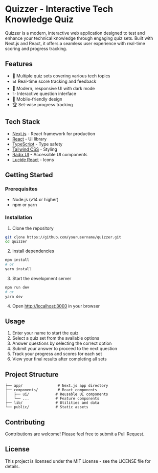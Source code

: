 # Quizzer - Interactive Tech Knowledge Quiz

Quizzer is a modern, interactive web application designed to test and enhance your technical knowledge through engaging quiz sets. Built with Next.js and React, it offers a seamless user experience with real-time scoring and progress tracking.

## Features

- 🎯 Multiple quiz sets covering various tech topics
- 📊 Real-time score tracking and feedback
- 🎨 Modern, responsive UI with dark mode
- ✨ Interactive question interface
- 📱 Mobile-friendly design
- 🏆 Set-wise progress tracking

## Tech Stack

- [Next.js](https://nextjs.org/) - React framework for production
- [React](https://reactjs.org/) - UI library
- [TypeScript](https://www.typescriptlang.org/) - Type safety
- [Tailwind CSS](https://tailwindcss.com/) - Styling
- [Radix UI](https://www.radix-ui.com/) - Accessible UI components
- [Lucide React](https://lucide.dev/) - Icons

## Getting Started

### Prerequisites

- Node.js (v14 or higher)
- npm or yarn

### Installation

1. Clone the repository
```bash
git clone https://github.com/yourusername/quizzer.git
cd quizzer
```

2. Install dependencies
```bash
npm install
# or
yarn install
```

3. Start the development server
```bash
npm run dev
# or
yarn dev
```

4. Open [http://localhost:3000](http://localhost:3000) in your browser

## Usage

1. Enter your name to start the quiz
2. Select a quiz set from the available options
3. Answer questions by selecting the correct option
4. Submit your answer to proceed to the next question
5. Track your progress and scores for each set
6. View your final results after completing all sets

## Project Structure

```
├── app/                # Next.js app directory
├── components/         # React components
│   ├── ui/            # Reusable UI components
│   └── ...            # Feature components
├── lib/               # Utilities and data
└── public/            # Static assets
```

## Contributing

Contributions are welcome! Please feel free to submit a Pull Request.

## License

This project is licensed under the MIT License - see the LICENSE file for details.
